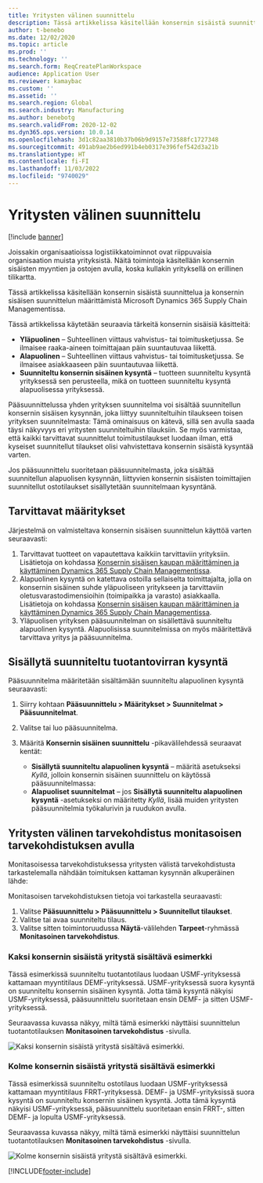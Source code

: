 ```yaml
---
title: Yritysten välinen suunnittelu
description: Tässä artikkelissa käsitellään konsernin sisäistä suunnittelua ja konsernin sisäisen suunnittelun määrittämistä Microsoft Dynamics 365 Supply Chain Managementissa.
author: t-benebo
ms.date: 12/02/2020
ms.topic: article
ms.prod: ''
ms.technology: ''
ms.search.form: ReqCreatePlanWorkspace
audience: Application User
ms.reviewer: kamaybac
ms.custom: ''
ms.assetid: ''
ms.search.region: Global
ms.search.industry: Manufacturing
ms.author: benebotg
ms.search.validFrom: 2020-12-02
ms.dyn365.ops.version: 10.0.14
ms.openlocfilehash: 3d1c82aa3810b37b06b9d9157e73588fc1727348
ms.sourcegitcommit: 491ab9ae2b6ed991b4eb0317e396fef542d3a21b
ms.translationtype: HT
ms.contentlocale: fi-FI
ms.lasthandoff: 11/03/2022
ms.locfileid: "9740029"
---
```

# <a name="intercompany-planning"></a>Yritysten välinen suunnittelu

[!include [banner](../../includes/banner.md)]

Joissakin organisaatioissa logistiikkatoiminnot ovat riippuvaisia organisaation muista yrityksistä. Näitä toimintoja käsitellään konsernin sisäisten myyntien ja ostojen avulla, koska kullakin yrityksellä on erillinen tilikartta.

Tässä artikkelissa käsitellään konsernin sisäistä suunnittelua ja konsernin sisäisen suunnittelun määrittämistä Microsoft Dynamics 365 Supply Chain Managementissa.

Tässä artikkelissa käytetään seuraavia tärkeitä konsernin sisäisiä käsitteitä:

- **Yläpuolinen** – Suhteellinen viittaus vahvistus- tai toimitusketjussa. Se ilmaisee raaka-aineen toimittajaan päin suuntautuvaa liikettä.
- **Alapuolinen** – Suhteellinen viittaus vahvistus- tai toimitusketjussa. Se ilmaisee asiakkaaseen päin suuntautuvaa liikettä.
- **Suunniteltu konsernin sisäinen kysyntä** – tuotteen suunniteltu kysyntä yrityksessä sen perusteella, mikä on tuotteen suunniteltu kysyntä alapuolisessa yrityksessä.

Pääsuunnittelussa yhden yrityksen suunnitelma voi sisältää suunnitellun konsernin sisäisen kysynnän, joka liittyy suunniteltuihin tilaukseen toisen yrityksen suunnitelmasta: Tämä ominaisuus on kätevä, sillä sen avulla saada täysi näkyvyys eri yritysten suunniteltuihin tilauksiin. Se myös varmistaa, että kaikki tarvittavat suunnittelut toimitustilaukset luodaan ilman, että kyseiset suunnitellut tilaukset olisi vahvistettava konsernin sisäistä kysyntää varten.

Jos pääsuunnittelu suoritetaan pääsuunnitelmasta, joka sisältää suunnitellun alapuolisen kysynnän, liittyvien konsernin sisäisten toimittajien suunnitellut ostotilaukset sisällytetään suunnitelmaan kysyntänä.

## <a name="required-setup"></a>Tarvittavat määritykset

Järjestelmä on valmisteltava konsernin sisäisen suunnittelun käyttöä varten seuraavasti:

1. Tarvittavat tuotteet on vapautettava kaikkiin tarvittaviin yrityksiin. Lisätietoja on kohdassa [Konsernin sisäisen kaupan määrittäminen ja käyttäminen Dynamics 365 Supply Chain Managementissa](/training/modules/configure-use-intercompany-trade-dyn365-supply-chain-mgmt/).
1. Alapuolinen kysyntä on katettava ostoilla sellaiselta toimittajalta, jolla on konsernin sisäinen suhde yläpuoliseen yritykseen ja tarvittaviin oletusvarastodimensioihin (toimipaikka ja varasto) asiakkaalla. Lisätietoja on kohdassa [Konsernin sisäisen kaupan määrittäminen ja käyttäminen Dynamics 365 Supply Chain Managementissa](/training/modules/configure-use-intercompany-trade-dyn365-supply-chain-mgmt/).
1. Yläpuolisen yrityksen pääsuunnitelman on sisällettävä suunniteltu alapuolinen kysyntä. Alapuolisissa suunnitelmissa on myös määritettävä tarvittava yritys ja pääsuunnitelma.

## <a name="include-planned-downstream-demand"></a>Sisällytä suunniteltu tuotantovirran kysyntä

Pääsuunnitelma määritetään sisältämään suunniteltu alapuolinen kysyntä seuraavasti:

1. Siirry kohtaan **Pääsuunnittelu \> Määritykset \> Suunnitelmat \> Pääsuunnitelmat**.
1. Valitse tai luo pääsuunnitelma.
1. Määritä **Konsernin sisäinen suunnittelu** -pikavälilehdessä seuraavat kentät:

    - **Sisällytä suunniteltu alapuolinen kysyntä** – määritä asetukseksi *Kyllä*, jolloin konsernin sisäinen suunnittelu on käytössä pääsuunnitelmassa:
    - **Alapuoliset suunnitelmat** – jos **Sisällytä suunniteltu alapuolinen kysyntä** -asetukseksi on määritetty *Kyllä*, lisää muiden yritysten pääsuunnitelmia työkalurivin ja ruudukon avulla.

## <a name="peg-across-companies-by-using-multilevel-pegging"></a>Yritysten välinen tarvekohdistus monitasoisen tarvekohdistuksen avulla

Monitasoisessa tarvekohdistuksessa yritysten välistä tarvekohdistusta tarkastelemalla nähdään toimituksen kattaman kysynnän alkuperäinen lähde:

Monitasoisen tarvekohdistuksen tietoja voi tarkastella seuraavasti:

1. Valitse **Pääsuunnittelu \> Pääsuunnittelu \> Suunnitellut tilaukset**.
1. Valitse tai avaa suunniteltu tilaus.
1. Valitse sitten toimintoruudussa **Näytä**-välilehden **Tarpeet**-ryhmässä **Monitasoinen tarvekohdistus**.

### <a name="intercompany-example-that-involves-two-companies"></a>Kaksi konsernin sisäistä yritystä sisältävä esimerkki

Tässä esimerkissä suunniteltu tuotantotilaus luodaan USMF-yrityksessä kattamaan myyntitilaus DEMF-yrityksessä. USMF-yrityksessä suora kysyntä on suunniteltu konsernin sisäinen kysyntä. Jotta tämä kysyntä näkyisi USMF-yrityksessä, pääsuunnittelu suoritetaan ensin DEMF- ja sitten USMF-yrityksessä.

Seuraavassa kuvassa näkyy, miltä tämä esimerkki näyttäisi suunnittelun tuotantotilauksen **Monitasoinen tarvekohdistus** -sivulla.

![Kaksi konsernin sisäistä yritystä sisältävä esimerkki.](media/IntercompanyPlanning1.png)

### <a name="intercompany-example-that-involves-three-companies"></a>Kolme konsernin sisäistä yritystä sisältävä esimerkki

Tässä esimerkissä suunniteltu ostotilaus luodaan USMF-yrityksessä kattamaan myyntitilaus FRRT-yrityksessä. DEMF- ja USMF-yrityksissä suora kysyntä on suunniteltu konsernin sisäinen kysyntä. Jotta tämä kysyntä näkyisi USMF-yrityksessä, pääsuunnittelu suoritetaan ensin FRRT-, sitten DEMF- ja lopulta USMF-yrityksessä.

Seuraavassa kuvassa näkyy, miltä tämä esimerkki näyttäisi suunnittelun tuotantotilauksen **Monitasoinen tarvekohdistus** -sivulla.

![Kolme konsernin sisäistä yritystä sisältävä esimerkki.](media/IntercompanyPlanning2.png)

[!INCLUDE[footer-include](../../../includes/footer-banner.md)]
